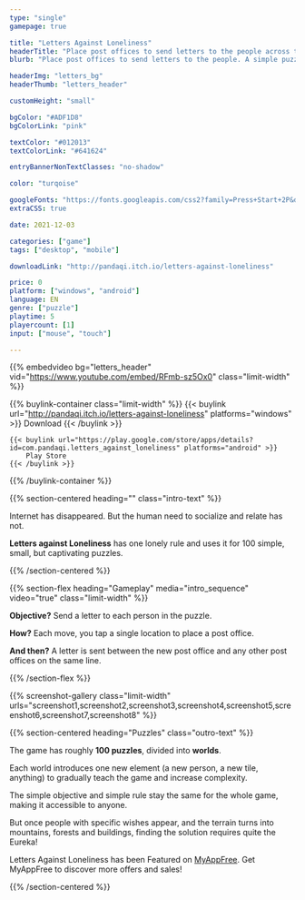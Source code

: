 ```yaml
---
type: "single"
gamepage: true

title: "Letters Against Loneliness"
headerTitle: "Place post offices to send letters to the people across the puzzle map"
blurb: "Place post offices to send letters to the people. A simple puzzle to bring people together."

headerImg: "letters_bg"
headerThumb: "letters_header"

customHeight: "small"

bgColor: "#ADF1D8"
bgColorLink: "pink"

textColor: "#012013"
textColorLink: "#641624"

entryBannerNonTextClasses: "no-shadow"

color: "turqoise"

googleFonts: "https://fonts.googleapis.com/css2?family=Press+Start+2P&display=swap"
extraCSS: true

date: 2021-12-03

categories: ["game"]
tags: ["desktop", "mobile"]

downloadLink: "http://pandaqi.itch.io/letters-against-loneliness"

price: 0
platform: ["windows", "android"]
language: EN
genre: ["puzzle"]
playtime: 5
playercount: [1]
input: ["mouse", "touch"]

---
```


{{% embedvideo bg="letters_header" vid="https://www.youtube.com/embed/RFmb-sz5Ox0" class="limit-width" %}}

{{% buylink-container class="limit-width" %}}
	{{< buylink url="http://pandaqi.itch.io/letters-against-loneliness" platforms="windows" >}} 
		Download
	{{< /buylink >}}

	{{< buylink url="https://play.google.com/store/apps/details?id=com.pandaqi.letters_against_loneliness" platforms="android" >}} 
		Play Store
	{{< /buylink >}}
{{% /buylink-container %}}

{{% section-centered heading="" class="intro-text" %}}

Internet has disappeared. But the human need to socialize and relate has not.

**Letters against Loneliness** has one lonely rule and uses it for 100 simple, small, but captivating puzzles.

{{% /section-centered %}}

{{% section-flex heading="Gameplay" media="intro_sequence" video="true" class="limit-width"  %}}

**Objective?** Send a letter to each person in the puzzle.

**How?** Each move, you tap a single location to place a post office.

**And then?** A letter is sent between the new post office and any other post offices on the same line.

{{% /section-flex %}}

{{% screenshot-gallery class="limit-width" urls="screenshot1,screenshot2,screenshot3,screenshot4,screenshot5,screenshot6,screenshot7,screenshot8" %}}

{{% section-centered heading="Puzzles" class="outro-text" %}}

The game has roughly **100 puzzles**, divided into **worlds**.

Each world introduces one new element (a new person, a new tile, anything) to gradually teach the game and increase complexity.

The simple objective and simple rule stay the same for the whole game, making it accessible to anyone. 

But once people with specific wishes appear, and the terrain turns into mountains, forests and buildings, finding the solution requires quite the Eureka!

Letters Against Loneliness has been Featured on [MyAppFree](https://app.myappfree.com/). Get MyAppFree to discover more offers and sales!

{{% /section-centered %}}